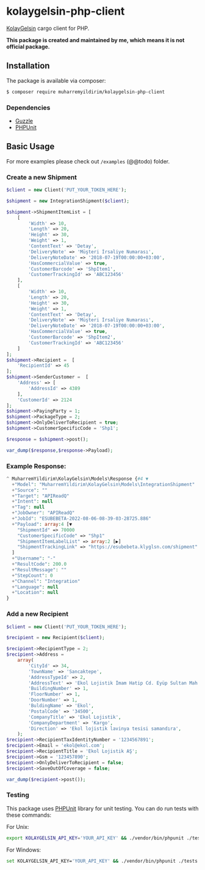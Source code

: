 # kolaygelsin-php-client

[KolayGelsin](https://kolaygelsin.com/) cargo client for PHP.

**This package is created and maintained by me, which means it is not official package.**

## Installation

The package is available via composer:

```Bash
$ composer require muharremyildirim/kolaygelsin-php-client
```

### Dependencies

- [Guzzle](https://packagist.org/packages/guzzlehttp/guzzle)
- [PHPUnit](https://packagist.org/packages/phpunit/phpunit)

## Basic Usage

For more examples please check out `/examples` (@@todo) folder.

### Create a new Shipment

```php
$client = new Client('PUT_YOUR_TOKEN_HERE');

$shipment = new IntegrationShipment($client);

$shipment->ShipmentItemList = [
    [
        'Width' => 10,
        'Length' => 20,
        'Height' => 30,
        'Weight' => 1,
        'ContentText' => 'Detay',
        'DeliveryNote' => 'Müşteri İrsaliye Numarası',
        'DeliveryNoteDate' => '2018-07-19T00:00:00+03:00',
        'HasCommercialValue' => true,
        'CustomerBarcode' => 'ShpItem1',
        'CustomerTrackingId' => 'ABC123456'
    ],
    [
        'Width' => 10,
        'Length' => 20,
        'Height' => 30,
        'Weight' => 1,
        'ContentText' => 'Detay',
        'DeliveryNote' => 'Müşteri İrsaliye Numarası',
        'DeliveryNoteDate' => '2018-07-19T00:00:00+03:00',
        'HasCommercialValue' => true,
        'CustomerBarcode' => 'ShpItem2',
        'CustomerTrackingId' => 'ABC123456'
    ]
];
$shipment->Recipient =  [
    'RecipientId' => 45
];
$shipment->SenderCustomer =  [
    'Address' => [
        'AddressId' => 4389
    ],
    'CustomerId' => 2124
];
$shipment->PayingParty = 1;
$shipment->PackageType = 2;
$shipment->OnlyDeliverToRecipient = true;
$shipment->CustomerSpecificCode = 'Shp1';

$response = $shipment->post();

var_dump($response,$response->Payload);
```

### Example Response:

```php
^ MuharremYildirim\KolayGelsin\Models\Response {#4 ▼
  +"Model": "MuharremYildirim\KolayGelsin\Models\IntegrationShipment"
  +"Source": ""
  +"Target": "APIReadQ"
  +"Intent": null
  +"Tag": null
  +"JobOwner": "APIReadQ"
  +"JobId": "ESUBEBETA-2022-08-06-08-39-03-28725.886"
  +"Payload": array:4 [▼
    "ShipmentId" => 70000
    "CustomerSpecificCode" => "Shp1"
    "ShipmentItemLabelList" => array:2 [▶]
    "ShipmentTrackingLink" => "https://esubebeta.klyglsn.com/shipment"
  ]
  +"Username": "-"
  +"ResultCode": 200.0
  +"ResultMessage": ""
  +"StepCount": 0
  +"Channel": "Integration"
  +"Language": null
  +"Location": null
}
```

### Add a new Recipient

```php
$client = new Client('PUT_YOUR_TOKEN_HERE');

$recipient = new Recipient($client);

$recipient->RecipientType = 2;
$recipient->Address =
    array(
        'CityId' => 34,
        'TownName' => 'Sancaktepe',
        'AddressTypeId' => 2,
        'AddressText' => 'Ekol Lojistik İmam Hatip Cd. Eyüp Sultan Mah. Sancaktepe İstanbul',
        'BuildingNumber' => 1,
        'FloorNumber' => 1,
        'DoorNumber' => 1,
        'BuldingName' => 'Ekol',
        'PostalCode' => '34500',
        'CompanyTitle' => 'Ekol Lojistik',
        'CompanyDepartment' => 'Kargo',
        'Direction' => 'Ekol lojistik lavinya tesisi samandıra',
    );
$recipient->RecipientTaxIdentityNumber = '1234567891';
$recipient->Email = 'ekol@ekol.com';
$recipient->RecipientTitle = 'Ekol Lojistik AŞ';
$recipient->Gsm = '123457890';
$recipient->OnlyDeliverToRecipient = false;
$recipient->SaveOutOfCoverage = false;

var_dump($recipient->post());
```

### Testing

This package uses [PHPUnit](https://packagist.org/packages/phpunit/phpunit) library for unit testing. You can do run tests with these commands:

For Unix:

```bash
export KOLAYGELSIN_API_KEY='YOUR_API_KEY' && ./vendor/bin/phpunit ./tests
```

For Windows:

```bash
set KOLAYGELSIN_API_KEY='YOUR_API_KEY' && ./vendor/bin/phpunit ./tests
```
